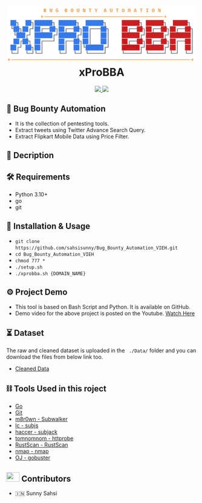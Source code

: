 <h1 align="center">
  <br>
  <a href="https://github.com/sahsisunny/Bug_Bounty_Automation_VIEH"><img src="https://github.com/sahsisunny/Bug_Bounty_Automation_VIEH/blob/main/src/banner.png" alt="xprobba"></a>
  <br>
  xProBBA
  <br>
</h1>


<p align="center">
  <a href="https://twitter.com/sahsisunny">
    <img src="https://img.shields.io/badge/twitter-%40SahsiSunny-blue">
  </a>
   <a href="https://www.instagram.com/sahsisunny/">
    <img src="https://img.shields.io/badge/instagram-%40SahsiSunny-cyan">
  </a>
</p>

## :open_file_folder:  Bug Bounty Automation
- It is the collection of pentesting tools.
- Extract tweets using Twitter Advance Search Query.
- Extract Flipkart Mobile Data using Price Filter.

## :memo: Decription

## :hammer_and_wrench: Requirements
- Python 3.10+
- go
- git

## :mechanical_arm: Installation & Usage
- `git clone https://github.com/sahsisunny/Bug_Bounty_Automation_VIEH.git`
- `cd Bug_Bounty_Automation_VIEH`
- `chmod 777 *`
- `./setup.sh`
- `./xprobba.sh {DOMAIN_NAME}`

## :gear: Project Demo
- This tool is based on Bash Script and Python. It is available on GitHub.
- Demo video for the above project is posted on the Youtube. [Watch Here](https://youtu.be/xlX0bZGo5lM)

## :hourglass_flowing_sand: Dataset
The raw and cleaned dataset is uploaded in the ``` ./Data/``` folder and you can download the files from below link too.
- [Cleaned Data](https://github.com/sahsisunny/Bug_Bounty_Automation_VIEH)


## :chains: Tools Used in this roject
- [Go](https://golang.google.cn/doc/)
- [Git](https://git-scm.com/doc)
- [m8r0wn - Subwalker](https://github.com/m8r0wn/SubWalker)
- [lc - subjs](https://github.com/lc/subjs)
- [haccer - subjack](https://github.com/haccer/subjack)
- [tomnomnom - httprobe](https://github.com/tomnomnom/httprobe)
- [RustScan - RustScan](https://github.com/RustScan/RustScan)
- [nmap - nmap](https://github.com/nmap/nmap)
- [OJ - gobuster](https://github.com/OJ/gobuster)

## <img src="https://raw.githubusercontent.com/TheDudeThatCode/TheDudeThatCode/master/Assets/Developer.gif" width=35 height=25> Contributors
- :india: Sunny Sahsi
